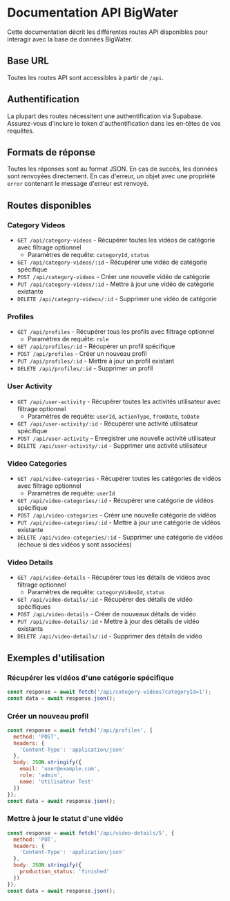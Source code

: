 # Documentation API BigWater

Cette documentation décrit les différentes routes API disponibles pour interagir avec la base de données BigWater.

## Base URL

Toutes les routes API sont accessibles à partir de `/api`.

## Authentification

La plupart des routes nécessitent une authentification via Supabase. Assurez-vous d'inclure le token d'authentification dans les en-têtes de vos requêtes.

## Formats de réponse

Toutes les réponses sont au format JSON. En cas de succès, les données sont renvoyées directement. En cas d'erreur, un objet avec une propriété `error` contenant le message d'erreur est renvoyé.

## Routes disponibles

### Category Videos

- `GET /api/category-videos` - Récupérer toutes les vidéos de catégorie avec filtrage optionnel
  - Paramètres de requête: `categoryId`, `status`
- `GET /api/category-videos/:id` - Récupérer une vidéo de catégorie spécifique
- `POST /api/category-videos` - Créer une nouvelle vidéo de catégorie
- `PUT /api/category-videos/:id` - Mettre à jour une vidéo de catégorie existante
- `DELETE /api/category-videos/:id` - Supprimer une vidéo de catégorie

### Profiles

- `GET /api/profiles` - Récupérer tous les profils avec filtrage optionnel
  - Paramètres de requête: `role`
- `GET /api/profiles/:id` - Récupérer un profil spécifique
- `POST /api/profiles` - Créer un nouveau profil
- `PUT /api/profiles/:id` - Mettre à jour un profil existant
- `DELETE /api/profiles/:id` - Supprimer un profil

### User Activity

- `GET /api/user-activity` - Récupérer toutes les activités utilisateur avec filtrage optionnel
  - Paramètres de requête: `userId`, `actionType`, `fromDate`, `toDate`
- `GET /api/user-activity/:id` - Récupérer une activité utilisateur spécifique
- `POST /api/user-activity` - Enregistrer une nouvelle activité utilisateur
- `DELETE /api/user-activity/:id` - Supprimer une activité utilisateur

### Video Categories

- `GET /api/video-categories` - Récupérer toutes les catégories de vidéos avec filtrage optionnel
  - Paramètres de requête: `userId`
- `GET /api/video-categories/:id` - Récupérer une catégorie de vidéos spécifique
- `POST /api/video-categories` - Créer une nouvelle catégorie de vidéos
- `PUT /api/video-categories/:id` - Mettre à jour une catégorie de vidéos existante
- `DELETE /api/video-categories/:id` - Supprimer une catégorie de vidéos (échoue si des vidéos y sont associées)

### Video Details

- `GET /api/video-details` - Récupérer tous les détails de vidéos avec filtrage optionnel
  - Paramètres de requête: `categoryVideoId`, `status`
- `GET /api/video-details/:id` - Récupérer des détails de vidéo spécifiques
- `POST /api/video-details` - Créer de nouveaux détails de vidéo
- `PUT /api/video-details/:id` - Mettre à jour des détails de vidéo existants
- `DELETE /api/video-details/:id` - Supprimer des détails de vidéo

## Exemples d'utilisation

### Récupérer les vidéos d'une catégorie spécifique

```javascript
const response = await fetch('/api/category-videos?categoryId=1');
const data = await response.json();
```

### Créer un nouveau profil

```javascript
const response = await fetch('/api/profiles', {
  method: 'POST',
  headers: {
    'Content-Type': 'application/json'
  },
  body: JSON.stringify({
    email: 'user@example.com',
    role: 'admin',
    name: 'Utilisateur Test'
  })
});
const data = await response.json();
```

### Mettre à jour le statut d'une vidéo

```javascript
const response = await fetch('/api/video-details/5', {
  method: 'PUT',
  headers: {
    'Content-Type': 'application/json'
  },
  body: JSON.stringify({
    production_status: 'finished'
  })
});
const data = await response.json();
``` 